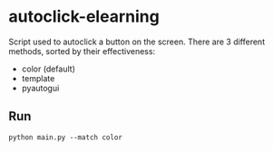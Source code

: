 
# autoclick-elearning

Script used to autoclick a button on the screen.
There are 3 different methods, sorted by their effectiveness:

- color (default)
- template
- pyautogui

## Run

`python main.py --match color`

